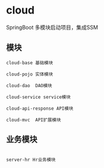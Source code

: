 # cloud
SpringBoot 多模块启动项目，集成SSM

## 模块
```
cloud-base 基础模块

cloud-pojo 实体模块

cloud-dao  DAO模块

cloud-service service模块

cloud-api-response API模块

cloud-mvc  API扩展模块

```

## 业务模块
```

server-hr Hr业务模块

```

